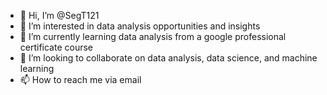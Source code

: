 - 👋 Hi, I’m @SegT121
- 👀 I’m interested in data analysis opportunities and insights
- 🌱 I’m currently learning data analysis from a google professional certificate course
- 💞️ I’m looking to collaborate on data analysis, data science, and machine learning
- 📫 How to reach me via email

<!---
SegT121/SegT121 is a ✨ special ✨ repository because its `README.md` (this file) appears on your GitHub profile.
You can click the Preview link to take a look at your changes.
--->
